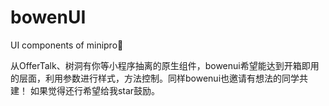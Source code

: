 # bowenUI
UI components of minipro🤡

从OfferTalk、树洞有你等小程序抽离的原生组件，bowenui希望能达到开箱即用的层面，利用参数进行样式，方法控制。同样bowenui也邀请有想法的同学共建！
如果觉得还行希望给我star鼓励。
